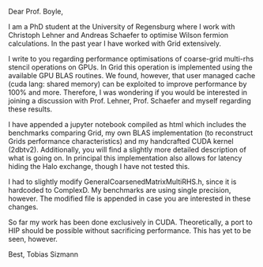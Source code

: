 Dear Prof. Boyle,

I am a PhD student at the University of Regensburg where I work with Christoph Lehner and Andreas Schaefer to optimise Wilson fermion calculations. In the past year I have worked with Grid extensively.

I write to you regarding performance optimisations of coarse-grid multi-rhs stencil operations on GPUs. In Grid this operation is implemented using the available GPU BLAS routines. We found, however, that user managed cache (cuda lang: shared memory) can be exploited to improve performance by 100% and more. Therefore, I was wondering if you would be interested in joining a discussion with Prof. Lehner, Prof. Schaefer and myself regarding these results.

I have appended a jupyter notebook compiled as html which includes the benchmarks comparing Grid, my own BLAS implementation (to reconstruct Grids performance characteristics) and my handcrafted CUDA kernel (2dbtv2). Additionally, you will find a slightly more detailed description of what is going on.
In principal this implementation also allows for latency hiding the Halo exchange, though I have not tested this.

I had to slightly modify GeneralCoarsenedMatrixMultiRHS.h, since it is hardcoded to ComplexD. My benchmarks are using single precision, however. The modified file is appended in case you are interested in these changes.

So far my work has been done exclusively in CUDA. Theoretically, a port to HIP should be possible without sacrificing performance. This has yet to be seen, however.

Best,
Tobias Sizmann
